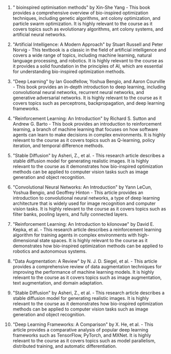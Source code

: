 1. " bioinspired optimisation methods" by Xin-She Yang - This book provides a comprehensive overview of bio-inspired optimization techniques, including genetic algorithms, ant colony optimization, and particle swarm optimization. It is highly relevant to the course as it covers topics such as evolutionary algorithms, ant colony systems, and artificial neural networks.

2. "Artificial Intelligence: A Modern Approach" by Stuart Russell and Peter Norvig - This textbook is a classic in the field of artificial intelligence and covers a wide range of topics, including machine learning, natural language processing, and robotics. It is highly relevant to the course as it provides a solid foundation in the principles of AI, which are essential for understanding bio-inspired optimization methods.

3. "Deep Learning" by Ian Goodfellow, Yoshua Bengio, and Aaron Courville - This book provides an in-depth introduction to deep learning, including convolutional neural networks, recurrent neural networks, and generative adversarial networks. It is highly relevant to the course as it covers topics such as perceptrons, backpropagation, and deep learning frameworks.

4. "Reinforcement Learning: An Introduction" by Richard S. Sutton and Andrew G. Barto - This book provides an introduction to reinforcement learning, a branch of machine learning that focuses on how software agents can learn to make decisions in complex environments. It is highly relevant to the course as it covers topics such as Q-learning, policy iteration, and temporal difference methods.

5. "Stable Diffusion" by Asheri, Z., et al. - This research article describes a stable diffusion model for generating realistic images. It is highly relevant to the course as it demonstrates how bio-inspired optimization methods can be applied to computer vision tasks such as image generation and object recognition.

6. "Convolutional Neural Networks: An Introduction" by Yann LeCun, Yoshua Bengio, and Geoffrey Hinton - This article provides an introduction to convolutional neural networks, a type of deep learning architecture that is widely used for image recognition and computer vision tasks. It is highly relevant to the course as it covers topics such as filter banks, pooling layers, and fully connected layers.

7. "Reinforcement Learning: An Introduction to kilonovae" by David E. Kepka, et al. - This research article describes a reinforcement learning algorithm for training agents in complex environments with high-dimensional state spaces. It is highly relevant to the course as it demonstrates how bio-inspired optimization methods can be applied to robotics and autonomous systems.

8. "Data Augmentation: A Review" by N. J. D. Siegel, et al. - This article provides a comprehensive review of data augmentation techniques for improving the performance of machine learning models. It is highly relevant to the course as it covers topics such as image augmentation, text augmentation, and domain adaptation.

9. "Stable Diffusion" by Asheri, Z., et al. - This research article describes a stable diffusion model for generating realistic images. It is highly relevant to the course as it demonstrates how bio-inspired optimization methods can be applied to computer vision tasks such as image generation and object recognition.

10. "Deep Learning Frameworks: A Comparison" by X. He, et al. - This article provides a comparative analysis of popular deep learning frameworks such as TensorFlow, PyTorch, and MXNet. It is highly relevant to the course as it covers topics such as model parallelism, distributed training, and automatic differentiation.